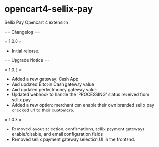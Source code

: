 opencart4-sellix-pay
======================

Sellix Pay Opencart 4 extension

== Changelog ==

= 1.0.0 =
* Initial release.

== Upgrade Notice ==

= 1.0.2 =
- Added a new gateway: Cash App.
- And updated Bitcoin Cash gateway value
- And updated perfectmoney gateway value
- Updated webhook to handle the 'PROCESSING' status received from sellix pay
- Added a new option: merchant can enable their own branded sellix pay checked url to their customers.

= 1.0.3 =
- Removed layout selection, confirmations, sellix payment gateways enable/disable, and email configuration fields
- Removed sellix payment gateway selection UI in the frontend.